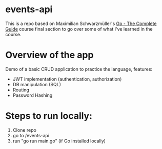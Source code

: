 # events-api

This is a repo based on Maximilian Schwarzmüller's [Go - The Complete Guide](https://www.udemy.com/course/go-the-complete-guide/?couponCode=LOCLZDOFFPJPTRMT#instructor-1) course final section to go over some of what I've learned in the course.


# Overview of the app

Demo of a basic CRUD application to practice the language, features:
- JWT implementation (authentication, authorization)
- DB manipulation (SQL)
- Routing
- Password Hashing


# Steps to run locally:

1. Clone repo
2. go to /events-api
3. run "go run main.go" (if Go installed locally)
